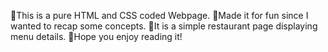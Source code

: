 🔹This is a pure HTML and CSS coded Webpage.
🔹Made it for fun since I wanted to recap some concepts.
🔹It is a simple restaurant page displaying menu details.
🔹Hope you enjoy reading it!



